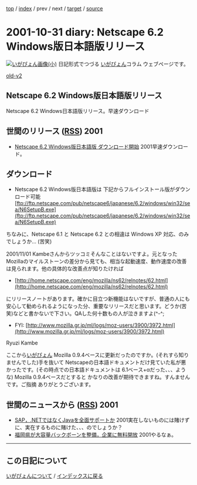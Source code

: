 [top](https://igapyon.github.io/diary/) 
 / [index](https://igapyon.github.io/diary/2001/index.html) 
 / prev 
 / next 
 / [target](https://igapyon.github.io/diary/2001/ig011031.html) 
 / [source](https://github.com/igapyon/diary/blob/gh-pages/2001/ig011031.html.src.md) 

2001-10-31 diary: Netscape 6.2 Windows版日本語版リリース
=====================================================================================================
[![いがぴょん画像(小)](https://igapyon.github.io/diary/images/iga200306s.jpg "いがぴょん")](https://igapyon.github.io/diary/memo/memoigapyon.html) 日記形式でつづる [いがぴょん](https://igapyon.github.io/diary/memo/memoigapyon.html)コラム ウェブページです。

[old-v2](ig011031-orig.html)

## Netscape 6.2 Windows版日本語版リリース

Netscape 6.2 Windows日本語版リリース。早速ダウンロード




 
## 世間のリリース ([RSS](ig011031-release.xml)) 2001


* [Netscape 6.2 Windows版日本語版 ダウンロード開始](http://home.netscape.com/ja/browsers/6/)  2001早速ダウンロード。

## ダウンロード


* Netscape 6.2 Windows版日本語版は 下記からフルインストール版がダウンロード可能
  [ftp://ftp.netscape.com/pub/netscape6/japanese/6.2/windows/win32/sea/N6SetupB.exe](ftp://ftp.netscape.com/pub/netscape6/japanese/6.2/windows/win32/sea/N6SetupB.exe)

ちなみに、Netscape 6.1 と Netscape 6.2 との相違は Windows XP 対応、のみでしょうか…
(苦笑)

2001/11/01 Kambeさんからツッコミそんなことはないですよ。元となったMozillaのマイルストーンの差分から見ても、相当な起動速度、動作速度の改善は見られます。他の具体的な改善点が知りたければ


* [http://home.netscape.com/eng/mozilla/ns62/relnotes/62.html](http://home.netscape.com/eng/mozilla/ns62/relnotes/62.html)

にリリースノートがあります。確かに目立つ新機能はないですが、普通の人にも安心して勧められるようになった分、重要なリリースだと思います。どうか(苦笑)などと書かないで下さい。QAした何十数もの人が泣きますよ(^-^;


* FYI:
  [http://www.mozilla.gr.jp/ml/logs/moz-users/3900/3972.html](http://www.mozilla.gr.jp/ml/logs/moz-users/3900/3972.html)

Ryuzi Kambe

ここから[いがぴょん](http://www.igapyon.jp/igapyon/diary/memo/memoigapyon.html)
Mozilla 0.9.4ベースに更新だったのですか。(それすら知りませんでした)手を抜いて Netscapeの日本語ドキュメントだけ見ていた私が悪かったです。(その時点での日本語ドキュメントは
6.1ベース+αだった、、、ような)
Mozilla 0.9.4ベースだとすると かなりの改善が期待できますね。すんませんです。ご指摘 ありがとうございます。

## 世間のニュースから ([RSS](ig011031-news.xml)) 2001


* [SAP，.NETではなくJavaを全面サポートか](http://www.zdnet.co.jp/news/0110/31/b_1030_06.html)  2001実在しないものには賭けずに、実在するものに賭けた、、、のでしょうか？
* [福岡県が大容量バックボーンを整備，企業に無料開放](http://www.zdnet.co.jp/news/bursts/0110/31/fgh.html)  2001やるなぁ。


----------------------------------------------------------------------------------------------------

## この日記について
[いがぴょんについて](https://igapyon.github.io/diary/memo/memoigapyon.html) / [インデックスに戻る](https://igapyon.github.io/diary/idxall.html)
